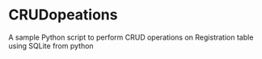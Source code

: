 # CRUDopeations
A sample Python script to perform CRUD operations on Registration table using SQLite from python
